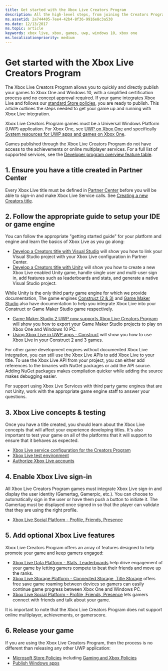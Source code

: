 ```yaml
---
title: Get started with the Xbox Live Creators Program
description: All the high-level steps, from joining the Creators Program, through releasing your game.
ms.assetid: 2a744405-7ee4-42b4-8f36-9916e8c3a530
ms.date: 12/13/2017
ms.topic: article
keywords: xbox live, xbox, games, uwp, windows 10, xbox one
ms.localizationpriority: medium
---
```


# Get started with the Xbox Live Creators Program
 
The Xbox Live Creators Program allows you to quickly and directly publish your games to Xbox One and Windows 10, with a simplified certification process and no concept approval required.
If your game integrates Xbox Live and follows our [standard Store policies](https://msdn.microsoft.com/en-us/library/windows/apps/dn764944.aspx), you are ready to publish.
This article outlines the steps needed to get your game up and running with Xbox Live integration.

Xbox Live Creators Program games must be a Universal Windows Platform (UWP) application.
 For Xbox One, see [UWP on Xbox One](https://msdn.microsoft.com/en-us/windows/uwp/xbox-apps/index) and specifically [System resources for UWP apps and games on Xbox One](https://msdn.microsoft.com/en-us/windows/uwp/xbox-apps/system-resource-allocation).

Games published through the Xbox Live Creators Program do not have access to the achievements or online multiplayer services.
For a full list of supported services, see the [Developer program overview feature table](https://docs.microsoft.com/en-us/windows/uwp/xbox-live/developer-program-overview#feature-table).


## 1. Ensure you have a title created in Partner Center

Every Xbox Live title must be defined in [Partner Center](https://partner.microsoft.com/dashboard) before you will be able to sign-in and make Xbox Live Service calls.
See [Creating a new Creators title](create-and-test-a-new-creators-title.md).


## 2. Follow the appropriate guide to setup your IDE or game engine

You can follow the appropriate "getting started guide" for your platform and engine and learn the basics of Xbox Live as you go along:

* [Develop a Creators title with Visual Studio](develop-creators-title-with-visual-studio.md) will show you how to link your Visual Studio project with your Xbox Live configuration in Partner Center.
* [Develop a Creators title with Unity](develop-creators-title-with-unity.md) will show you how to create a new Xbox Live enabled Unity game, handle single user and multi-user sign in, add features such as leaderboards and stats, and generate a native Visual Studio project.

While Unity is the only third party game engine for which we provide documentation, The game engines [Construct (2 & 3)](https://www.scirra.com/construct2) and [Game Maker Studio](https://www.yoyogames.com/gamemaker) also have documentation to help you integrate Xbox Live into your Construct or Game Maker Studio game respectively.

* [Game Maker Studio 2 UWP now supports Xbox Live Creators Program](https://www.yoyogames.com/gamemaker/xblc) will show you how to export your Game Maker Studio projects to play on Xbox One and Windows 10 PC.
* [Using Xbox Live in UWP apps - Construct](https://www.scirra.com/tutorials/9540/using-xbox-live-in-uwp-apps) will show you how to use Xbox Live in your Construct 2 and 3 games.

For other game development engines without documented Xbox Live integration, you can still use the Xbox Live APIs to add Xbox Live to your title. To use the Xbox Live API from your project, you can either add references to the binaries with NuGet packages or add the API source. Adding NuGet packages makes compilation quicker while adding the source makes debugging easier.

For support using Xbox Live Services with third party game engines that are not Unity, work with the appropriate game engine staff to answer your questions.


## 3. Xbox Live concepts & testing

Once you have a title created, you should learn about the Xbox Live concepts that will affect your experience developing titles. It's also important to test your game on all of the platforms that it will support to ensure that it behaves as expected.

- [Xbox Live service configuration for the Creators Program](xbox-live-service-configuration-creators.md)
- [Xbox Live test environment](../xbox-live-sandboxes.md)
- [Authorize Xbox Live accounts](authorize-xbox-live-accounts.md)


## 4. Enable Xbox Live sign-in

All Xbox Live Creators Program games must integrate Xbox Live sign-in and display the user identity (Gamertag, Gamerpic, etc.). You can choose to automatically sign in the user or have them push a button to initiate it. The Gamertag must be displayed once signed in so that the player can validate that they are using the right profile.

- [Xbox Live Social Platform - Profile, Friends, Presence](../social-platform/social-platform.md)


## 5. Add optional Xbox Live features

Xbox Live Creators Program offers an array of features designed to help promote your game and keep gamers engaged:

- [Xbox Live Data Platform - Stats, Leaderboards](../data-platform/data-platform.md) help drive engagement of your game by letting gamers compete to beat their friends and move up the ranks.
- [Xbox Live Storage Platform - Connected Storage, Title Storage](../storage-platform/storage-platform.md) offers free save game roaming between devices so gamers can easily continue game progress between Xbox One and Windows PC.
- [Xbox Live Social Platform - Profile, Friends, Presence](../social-platform/social-platform.md) lets gamers connect with friends and talk about your game.

It is important to note that the Xbox Live Creators Program does not support online multiplayer, achievements, or gamerscore.


## 6. Release your game

If you are using the Xbox Live Creators Program, then the process is no different than releasing any other UWP application:

- [Microsoft Store Policies](https://msdn.microsoft.com/en-us/library/windows/apps/dn764944.aspx) including [Gaming and Xbox Policies](https://msdn.microsoft.com/en-us/library/windows/apps/dn764944.aspx#pol_10_13)
- [Publish Windows apps](https://developer.microsoft.com/en-us/store/publish-apps)